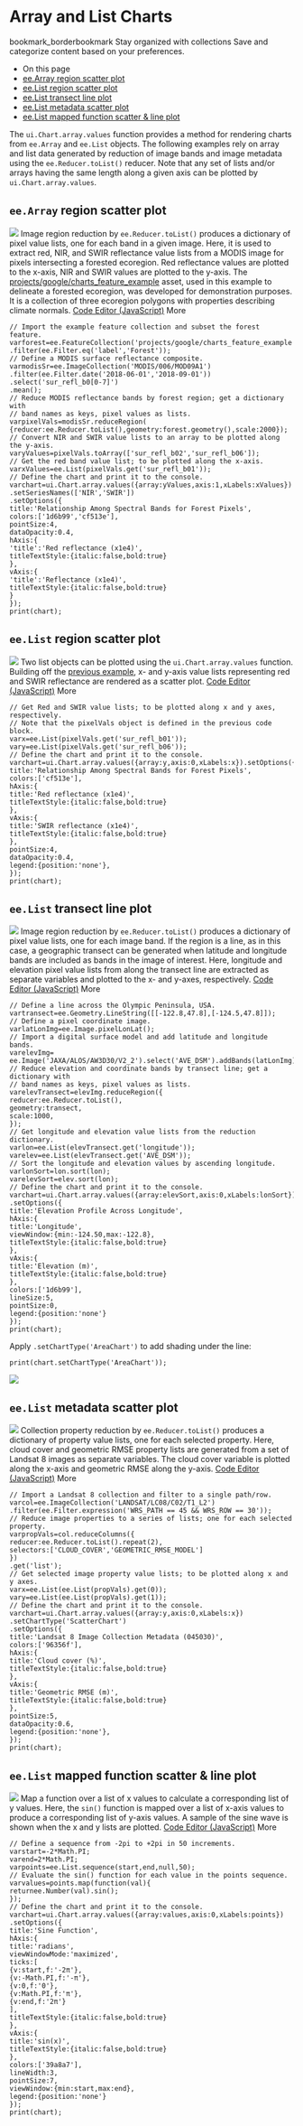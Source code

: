  
#  Array and List Charts 
bookmark_borderbookmark Stay organized with collections  Save and categorize content based on your preferences. 
  * On this page
  * [ee.Array region scatter plot](https://developers.google.com/earth-engine/guides/charts_array#eearray_region_scatter_plot)
  * [ee.List region scatter plot](https://developers.google.com/earth-engine/guides/charts_array#eelist_region_scatter_plot)
  * [ee.List transect line plot](https://developers.google.com/earth-engine/guides/charts_array#eelist_transect_line_plot)
  * [ee.List metadata scatter plot](https://developers.google.com/earth-engine/guides/charts_array#eelist_metadata_scatter_plot)
  * [ee.List mapped function scatter & line plot](https://developers.google.com/earth-engine/guides/charts_array#eelist_mapped_function_scatter_line_plot)


The `ui.Chart.array.values` function provides a method for rendering charts from `ee.Array` and `ee.List` objects.
The following examples rely on array and list data generated by reduction of image bands and image metadata using the `ee.Reducer.toList()` reducer. Note that any set of lists and/or arrays having the same length along a given axis can be plotted by `ui.Chart.array.values`.
## `ee.Array` region scatter plot
![](https://developers.google.com/static/earth-engine/images/Charts_array_01.svg)
Image region reduction by `ee.Reducer.toList()` produces a dictionary of pixel value lists, one for each band in a given image. Here, it is used to extract red, NIR, and SWIR reflectance value lists from a MODIS image for pixels intersecting a forested ecoregion. Red reflectance values are plotted to the x-axis, NIR and SWIR values are plotted to the y-axis.
The [projects/google/charts_feature_example](https://developers.google.com/earth-engine/guides/charts_feature#compose-a-question) asset, used in this example to delineate a forested ecoregion, was developed for demonstration purposes. It is a collection of three ecoregion polygons with properties describing climate normals.
[Code Editor (JavaScript)](https://developers.google.com/earth-engine/guides/charts_array#code-editor-javascript-sample) More
```
// Import the example feature collection and subset the forest feature.
varforest=ee.FeatureCollection('projects/google/charts_feature_example')
.filter(ee.Filter.eq('label','Forest'));
// Define a MODIS surface reflectance composite.
varmodisSr=ee.ImageCollection('MODIS/006/MOD09A1')
.filter(ee.Filter.date('2018-06-01','2018-09-01'))
.select('sur_refl_b0[0-7]')
.mean();
// Reduce MODIS reflectance bands by forest region; get a dictionary with
// band names as keys, pixel values as lists.
varpixelVals=modisSr.reduceRegion(
{reducer:ee.Reducer.toList(),geometry:forest.geometry(),scale:2000});
// Convert NIR and SWIR value lists to an array to be plotted along the y-axis.
varyValues=pixelVals.toArray(['sur_refl_b02','sur_refl_b06']);
// Get the red band value list; to be plotted along the x-axis.
varxValues=ee.List(pixelVals.get('sur_refl_b01'));
// Define the chart and print it to the console.
varchart=ui.Chart.array.values({array:yValues,axis:1,xLabels:xValues})
.setSeriesNames(['NIR','SWIR'])
.setOptions({
title:'Relationship Among Spectral Bands for Forest Pixels',
colors:['1d6b99','cf513e'],
pointSize:4,
dataOpacity:0.4,
hAxis:{
'title':'Red reflectance (x1e4)',
titleTextStyle:{italic:false,bold:true}
},
vAxis:{
'title':'Reflectance (x1e4)',
titleTextStyle:{italic:false,bold:true}
}
});
print(chart);
```

## `ee.List` region scatter plot
![](https://developers.google.com/static/earth-engine/images/Charts_array_02.svg)
Two list objects can be plotted using the `ui.Chart.array.values` function. Building off the [previous example](https://developers.google.com/earth-engine/guides/charts_array#eearray_region_scatter_plot), x- and y-axis value lists representing red and SWIR reflectance are rendered as a scatter plot.
[Code Editor (JavaScript)](https://developers.google.com/earth-engine/guides/charts_array#code-editor-javascript-sample) More
```
// Get Red and SWIR value lists; to be plotted along x and y axes, respectively.
// Note that the pixelVals object is defined in the previous code block.
varx=ee.List(pixelVals.get('sur_refl_b01'));
vary=ee.List(pixelVals.get('sur_refl_b06'));
// Define the chart and print it to the console.
varchart=ui.Chart.array.values({array:y,axis:0,xLabels:x}).setOptions({
title:'Relationship Among Spectral Bands for Forest Pixels',
colors:['cf513e'],
hAxis:{
title:'Red reflectance (x1e4)',
titleTextStyle:{italic:false,bold:true}
},
vAxis:{
title:'SWIR reflectance (x1e4)',
titleTextStyle:{italic:false,bold:true}
},
pointSize:4,
dataOpacity:0.4,
legend:{position:'none'},
});
print(chart);
```

## `ee.List` transect line plot
![](https://developers.google.com/static/earth-engine/images/Charts_array_03.svg)
Image region reduction by `ee.Reducer.toList()` produces a dictionary of pixel value lists, one for each image band. If the region is a line, as in this case, a geographic transect can be generated when latitude and longitude bands are included as bands in the image of interest. Here, longitude and elevation pixel value lists from along the transect line are extracted as separate variables and plotted to the x- and y-axes, respectively.
[Code Editor (JavaScript)](https://developers.google.com/earth-engine/guides/charts_array#code-editor-javascript-sample) More
```
// Define a line across the Olympic Peninsula, USA.
vartransect=ee.Geometry.LineString([[-122.8,47.8],[-124.5,47.8]]);
// Define a pixel coordinate image.
varlatLonImg=ee.Image.pixelLonLat();
// Import a digital surface model and add latitude and longitude bands.
varelevImg=
ee.Image('JAXA/ALOS/AW3D30/V2_2').select('AVE_DSM').addBands(latLonImg);
// Reduce elevation and coordinate bands by transect line; get a dictionary with
// band names as keys, pixel values as lists.
varelevTransect=elevImg.reduceRegion({
reducer:ee.Reducer.toList(),
geometry:transect,
scale:1000,
});
// Get longitude and elevation value lists from the reduction dictionary.
varlon=ee.List(elevTransect.get('longitude'));
varelev=ee.List(elevTransect.get('AVE_DSM'));
// Sort the longitude and elevation values by ascending longitude.
varlonSort=lon.sort(lon);
varelevSort=elev.sort(lon);
// Define the chart and print it to the console.
varchart=ui.Chart.array.values({array:elevSort,axis:0,xLabels:lonSort})
.setOptions({
title:'Elevation Profile Across Longitude',
hAxis:{
title:'Longitude',
viewWindow:{min:-124.50,max:-122.8},
titleTextStyle:{italic:false,bold:true}
},
vAxis:{
title:'Elevation (m)',
titleTextStyle:{italic:false,bold:true}
},
colors:['1d6b99'],
lineSize:5,
pointSize:0,
legend:{position:'none'}
});
print(chart);
```

Apply `.setChartType('AreaChart')` to add shading under the line:
```
print(chart.setChartType('AreaChart'));

```

![](https://developers.google.com/static/earth-engine/images/Charts_array_04.svg)
## `ee.List` metadata scatter plot
![](https://developers.google.com/static/earth-engine/images/Charts_array_05.svg)
Collection property reduction by `ee.Reducer.toList()` produces a dictionary of property value lists, one for each selected property. Here, cloud cover and geometric RMSE property lists are generated from a set of Landsat 8 images as separate variables. The cloud cover variable is plotted along the x-axis and geometric RMSE along the y-axis.
[Code Editor (JavaScript)](https://developers.google.com/earth-engine/guides/charts_array#code-editor-javascript-sample) More
```
// Import a Landsat 8 collection and filter to a single path/row.
varcol=ee.ImageCollection('LANDSAT/LC08/C02/T1_L2')
.filter(ee.Filter.expression('WRS_PATH == 45 && WRS_ROW == 30'));
// Reduce image properties to a series of lists; one for each selected property.
varpropVals=col.reduceColumns({
reducer:ee.Reducer.toList().repeat(2),
selectors:['CLOUD_COVER','GEOMETRIC_RMSE_MODEL']
})
.get('list');
// Get selected image property value lists; to be plotted along x and y axes.
varx=ee.List(ee.List(propVals).get(0));
vary=ee.List(ee.List(propVals).get(1));
// Define the chart and print it to the console.
varchart=ui.Chart.array.values({array:y,axis:0,xLabels:x})
.setChartType('ScatterChart')
.setOptions({
title:'Landsat 8 Image Collection Metadata (045030)',
colors:['96356f'],
hAxis:{
title:'Cloud cover (%)',
titleTextStyle:{italic:false,bold:true}
},
vAxis:{
title:'Geometric RMSE (m)',
titleTextStyle:{italic:false,bold:true}
},
pointSize:5,
dataOpacity:0.6,
legend:{position:'none'},
});
print(chart);
```

## `ee.List` mapped function scatter & line plot
![](https://developers.google.com/static/earth-engine/images/Charts_array_06.svg)
Map a function over a list of x values to calculate a corresponding list of y values. Here, the `sin()` function is mapped over a list of x-axis values to produce a corresponding list of y-axis values. A sample of the sine wave is shown when the x and y lists are plotted.
[Code Editor (JavaScript)](https://developers.google.com/earth-engine/guides/charts_array#code-editor-javascript-sample) More
```
// Define a sequence from -2pi to +2pi in 50 increments.
varstart=-2*Math.PI;
varend=2*Math.PI;
varpoints=ee.List.sequence(start,end,null,50);
// Evaluate the sin() function for each value in the points sequence.
varvalues=points.map(function(val){
returnee.Number(val).sin();
});
// Define the chart and print it to the console.
varchart=ui.Chart.array.values({array:values,axis:0,xLabels:points})
.setOptions({
title:'Sine Function',
hAxis:{
title:'radians',
viewWindowMode:'maximized',
ticks:[
{v:start,f:'-2π'},
{v:-Math.PI,f:'-π'},
{v:0,f:'0'},
{v:Math.PI,f:'π'},
{v:end,f:'2π'}
],
titleTextStyle:{italic:false,bold:true}
},
vAxis:{
title:'sin(x)',
titleTextStyle:{italic:false,bold:true}
},
colors:['39a8a7'],
lineWidth:3,
pointSize:7,
viewWindow:{min:start,max:end},
legend:{position:'none'}
});
print(chart);
```

